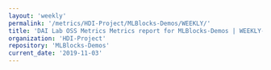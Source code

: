 ```yaml
---
layout: 'weekly'
permalink: '/metrics/HDI-Project/MLBlocks-Demos/WEEKLY/'
title: 'DAI Lab OSS Metrics Metrics report for MLBlocks-Demos | WEEKLY-REPORT-2019-11-03'
organization: 'HDI-Project'
repository: 'MLBlocks-Demos'
current_date: '2019-11-03'
---
```

